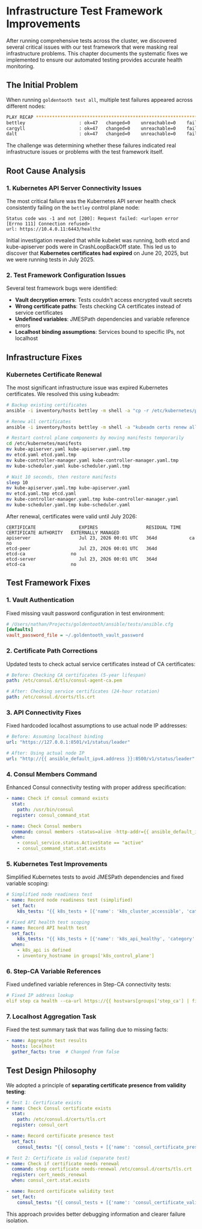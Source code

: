 # Infrastructure Test Framework Improvements

After running comprehensive tests across the cluster, we discovered several critical issues with our test framework that were masking real infrastructure problems. This chapter documents the systematic fixes we implemented to ensure our automated testing provides accurate health monitoring.

## The Initial Problem

When running `goldentooth test all`, multiple test failures appeared across different nodes:

```bash
PLAY RECAP *********************************************************************
bettley                    : ok=47   changed=0    unreachable=0    failed=1    skipped=3    rescued=0    ignored=2
cargyll                    : ok=47   changed=0    unreachable=0    failed=1    skipped=3    rescued=0    ignored=1
dalt                       : ok=47   changed=0    unreachable=0    failed=1    skipped=3    rescued=0    ignored=1
```

The challenge was determining whether these failures indicated real infrastructure issues or problems with the test framework itself.

## Root Cause Analysis

### 1. Kubernetes API Server Connectivity Issues

The most critical failure was the Kubernetes API server health check consistently failing on the `bettley` control plane node:

```
Status code was -1 and not [200]: Request failed: <urlopen error [Errno 111] Connection refused>
url: https://10.4.0.11:6443/healthz
```

Initial investigation revealed that while kubelet was running, both etcd and kube-apiserver pods were in CrashLoopBackOff state. This led us to discover that **Kubernetes certificates had expired** on June 20, 2025, but we were running tests in July 2025.

### 2. Test Framework Configuration Issues

Several test framework bugs were identified:

- **Vault decryption errors**: Tests couldn't access encrypted vault secrets
- **Wrong certificate paths**: Tests checking CA certificates instead of service certificates
- **Undefined variables**: JMESPath dependencies and variable reference errors
- **Localhost binding assumptions**: Services bound to specific IPs, not localhost

## Infrastructure Fixes

### Kubernetes Certificate Renewal

The most significant infrastructure issue was expired Kubernetes certificates. We resolved this using kubeadm:

```bash
# Backup existing certificates
ansible -i inventory/hosts bettley -m shell -a "cp -r /etc/kubernetes/pki /etc/kubernetes/pki.backup.$(date +%Y%m%d_%H%M%S)" --become

# Renew all certificates
ansible -i inventory/hosts bettley -m shell -a "kubeadm certs renew all" --become

# Restart control plane components by moving manifests temporarily
cd /etc/kubernetes/manifests
mv kube-apiserver.yaml kube-apiserver.yaml.tmp
mv etcd.yaml etcd.yaml.tmp
mv kube-controller-manager.yaml kube-controller-manager.yaml.tmp
mv kube-scheduler.yaml kube-scheduler.yaml.tmp

# Wait 10 seconds, then restore manifests
sleep 10
mv kube-apiserver.yaml.tmp kube-apiserver.yaml
mv etcd.yaml.tmp etcd.yaml
mv kube-controller-manager.yaml.tmp kube-controller-manager.yaml
mv kube-scheduler.yaml.tmp kube-scheduler.yaml
```

After renewal, certificates were valid until July 2026:

```
CERTIFICATE                EXPIRES                  RESIDUAL TIME   CERTIFICATE AUTHORITY   EXTERNALLY MANAGED
apiserver                  Jul 23, 2026 00:01 UTC   364d            ca                      no
etcd-peer                  Jul 23, 2026 00:01 UTC   364d            etcd-ca                 no
etcd-server                Jul 23, 2026 00:01 UTC   364d            etcd-ca                 no
```

## Test Framework Fixes

### 1. Vault Authentication

Fixed missing vault password configuration in test environment:

```ini
# /Users/nathan/Projects/goldentooth/ansible/tests/ansible.cfg
[defaults]
vault_password_file = ~/.goldentooth_vault_password
```

### 2. Certificate Path Corrections

Updated tests to check actual service certificates instead of CA certificates:

```yaml
# Before: Checking CA certificates (5-year lifespan)
path: /etc/consul.d/tls/consul-agent-ca.pem

# After: Checking service certificates (24-hour rotation)
path: /etc/consul.d/certs/tls.crt
```

### 3. API Connectivity Fixes

Fixed hardcoded localhost assumptions to use actual node IP addresses:

```yaml
# Before: Assuming localhost binding
url: "https://127.0.0.1:8501/v1/status/leader"

# After: Using actual node IP
url: "http://{{ ansible_default_ipv4.address }}:8500/v1/status/leader"
```

### 4. Consul Members Command

Enhanced Consul connectivity testing with proper address specification:

```yaml
- name: Check if consul command exists
  stat:
    path: /usr/bin/consul
  register: consul_command_stat

- name: Check Consul members
  command: consul members -status=alive -http-addr={{ ansible_default_ipv4.address }}:8500
  when:
    - consul_service.status.ActiveState == "active"
    - consul_command_stat.stat.exists
```

### 5. Kubernetes Test Improvements

Simplified Kubernetes tests to avoid JMESPath dependencies and fixed variable scoping:

```yaml
# Simplified node readiness test
- name: Record node readiness test (simplified)
  set_fact:
    k8s_tests: "{{ k8s_tests + [{'name': 'k8s_cluster_accessible', 'category': 'kubernetes', 'success': (k8s_nodes_raw is defined and k8s_nodes_raw is succeeded) | bool, 'duration': 0.5}] }}"

# Fixed API health test scoping
- name: Record API health test
  set_fact:
    k8s_tests: "{{ k8s_tests + [{'name': 'k8s_api_healthy', 'category': 'kubernetes', 'success': (k8s_api.status == 200 and k8s_api.content | default('') == 'ok') | bool, 'duration': 0.2}] }}"
  when:
    - k8s_api is defined
    - inventory_hostname in groups['k8s_control_plane']
```

### 6. Step-CA Variable References

Fixed undefined variable references in Step-CA connectivity tests:

```yaml
# Fixed IP address lookup
elif step ca health --ca-url https://{{ hostvars[groups['step_ca'] | first]['ipv4_address'] }}:9443 --root /etc/ssl/certs/goldentooth.pem; then
```

### 7. Localhost Aggregation Task

Fixed the test summary task that was failing due to missing facts:

```yaml
- name: Aggregate test results
  hosts: localhost
  gather_facts: true  # Changed from false
```

## Test Design Philosophy

We adopted a principle of **separating certificate presence from validity testing**:

```yaml
# Test 1: Certificate exists
- name: Check Consul certificate exists
  stat:
    path: /etc/consul.d/certs/tls.crt
  register: consul_cert

- name: Record certificate presence test
  set_fact:
    consul_tests: "{{ consul_tests + [{'name': 'consul_certificate_present', 'category': 'consul', 'success': consul_cert.stat.exists | bool, 'duration': 0.1}] }}"

# Test 2: Certificate is valid (separate test)
- name: Check if certificate needs renewal
  command: step certificate needs-renewal /etc/consul.d/certs/tls.crt
  register: cert_needs_renewal
  when: consul_cert.stat.exists

- name: Record certificate validity test
  set_fact:
    consul_tests: "{{ consul_tests + [{'name': 'consul_certificate_valid', 'category': 'consul', 'success': (cert_needs_renewal.rc != 0) | bool, 'duration': 0.1}] }}"
```

This approach provides better debugging information and clearer failure isolation.
